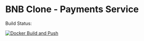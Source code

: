 # BNB Clone - Payments Service

Build Status: 

[![Docker Build and Push](https://github.com/Stuniq-Software/bnb-payments/actions/workflows/docker-image.yaml/badge.svg)](https://github.com/Stuniq-Software/bnb-payments/actions/workflows/docker-image.yaml)